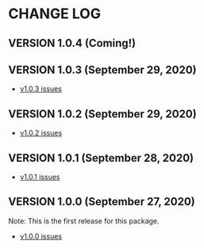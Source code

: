 # CHANGE LOG

## VERSION 1.0.4 (Coming!)

## VERSION 1.0.3 (September 29, 2020)
* [v1.0.3 issues](https://github.com/LaSalleSoftware/ls-laravelapp-pkg/milestone/4?closed=1)

## VERSION 1.0.2 (September 29, 2020)
* [v1.0.2 issues](https://github.com/LaSalleSoftware/ls-laravelapp-pkg/milestone/3?closed=1)

## VERSION 1.0.1 (September 28, 2020)
* [v1.0.1 issues](https://github.com/LaSalleSoftware/ls-laravelapp-pkg/milestone/2?closed=1)

## VERSION 1.0.0 (September 27, 2020)
Note: This is the first release for this package.
* [v1.0.0 issues](https://github.com/LaSalleSoftware/ls-laravelapp-pkg/milestone/1?closed=1)